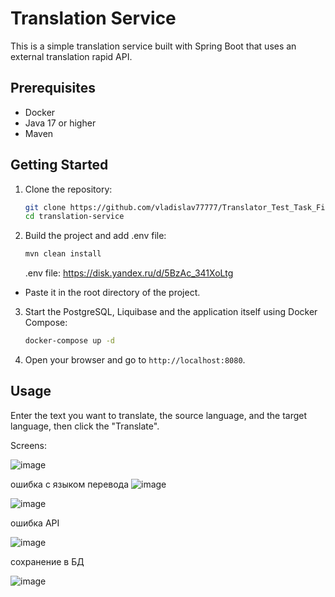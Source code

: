 # Translation Service

This is a simple translation service built with Spring Boot that uses an external translation rapid API.

## Prerequisites

- Docker
- Java 17 or higher
- Maven

## Getting Started

1. Clone the repository:

    ```bash
    git clone https://github.com/vladislav77777/Translator_Test_Task_Fintech
    cd translation-service
    ```
    
2. Build the project and add .env file:

    ```bash
    mvn clean install
    ```

    .env file: https://disk.yandex.ru/d/5BzAc_341XoLtg
   
- Paste it in the root directory of the project.

3. Start the PostgreSQL, Liquibase and the application itself using Docker Compose:

    ```bash
    docker-compose up -d
    ```
4. Open your browser and go to `http://localhost:8080`.

## Usage

Enter the text you want to translate, the source language, and the target language, then click the "Translate".

Screens:


![image](https://github.com/user-attachments/assets/39d72bad-a4fd-4731-8220-e7eae157f5a7)

ошибка с языком перевода
![image](https://github.com/user-attachments/assets/538d7d98-b510-4db7-90a2-96d2c143dfdf)

![image](https://github.com/user-attachments/assets/a4af0c95-c59d-4623-8ec4-b90e5d436433)

ошибка API

![image](https://github.com/user-attachments/assets/be8ed6d5-01ac-42c8-9eb8-1bbbcea67edf)



сохранение в БД


![image](https://github.com/user-attachments/assets/68072696-6d2b-4ede-a184-0a15d185fa51)
